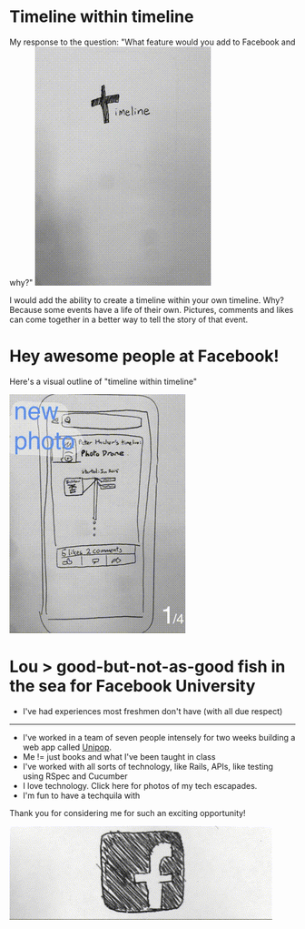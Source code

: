 Timeline within timeline
=====
My response to the question: "What feature would you add to Facebook and why?"
![title](title.gif)

I would add the ability to create a timeline within your own timeline. Why? Because some events have a life of their own. Pictures, comments and likes can come together in a better way to tell the story of that event.

Hey awesome people at Facebook! 
=====

Here's a visual outline of "timeline within timeline"

![progression](progression.gif)


Lou > good-but-not-as-good fish in the sea for Facebook University
=====
* I've had experiences most freshmen don't have (with all due respect)
---
* I've worked in a team of seven people intensely for two weeks building a web app called [Unipop].
* Me != just books and what I've been taught in class
* I've worked with all sorts of technology, like Rails, APIs, like testing using RSpec and Cucumber
* I love technology. Click here for photos of my tech escapades.
* I'm fun to have a techquila with

Thank you for considering me for such an exciting opportunity!

![logo](logo.gif)

[Unipop]:https://github.com/StephanMusgrave/unipop
